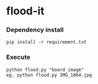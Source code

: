 # flood-it



### Dependency install
```
pip install -r requirement.txt
```

### Execute
```
python flood.py "board_image"
eg. python flood.py IMG_1064.jpg
```
